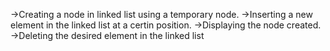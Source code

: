 ->Creating a node in linked list using a temporary node.
->Inserting a new element in the linked list at a certin position.
->Displaying the node created.
->Deleting the desired element in the linked list
